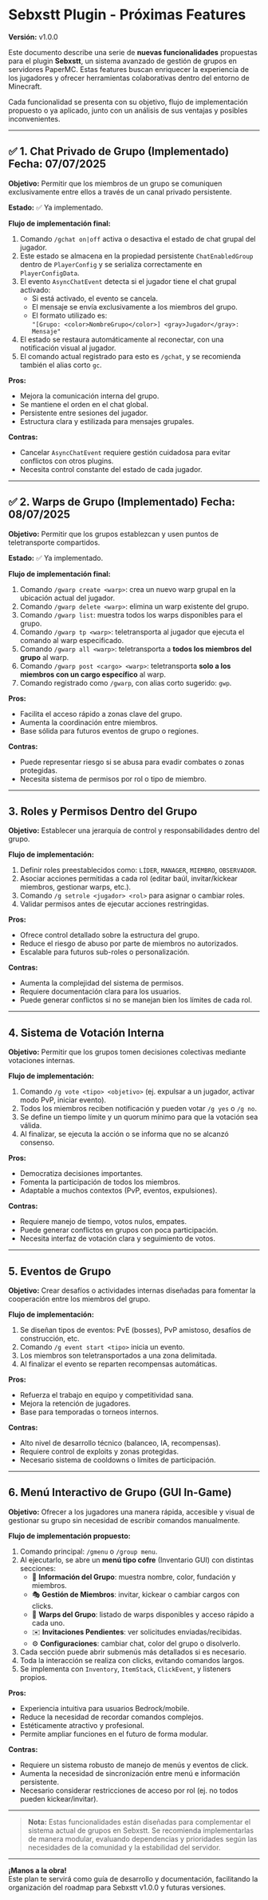 # Sebxstt Plugin - Próximas Features

**Versión:** v1.0.0

Este documento describe una serie de **nuevas funcionalidades** propuestas para el plugin **Sebxstt**, un sistema avanzado de gestión de grupos en servidores PaperMC. Estas features buscan enriquecer la experiencia de los jugadores y ofrecer herramientas colaborativas dentro del entorno de Minecraft.

Cada funcionalidad se presenta con su objetivo, flujo de implementación propuesto o ya aplicado, junto con un análisis de sus ventajas y posibles inconvenientes.

---

## ✅ 1. Chat Privado de Grupo (Implementado) Fecha: 07/07/2025

**Objetivo:** Permitir que los miembros de un grupo se comuniquen exclusivamente entre ellos a través de un canal privado persistente.

**Estado:** ✅ Ya implementado.

**Flujo de implementación final:**

1. Comando `/gchat on|off` activa o desactiva el estado de chat grupal del jugador.
2. Este estado se almacena en la propiedad persistente `ChatEnabledGroup` dentro de `PlayerConfig` y se serializa correctamente en `PlayerConfigData`.
3. El evento `AsyncChatEvent` detecta si el jugador tiene el chat grupal activado:
   - Si está activado, el evento se cancela.
   - El mensaje se envía exclusivamente a los miembros del grupo.
   - El formato utilizado es:  
     `"[Grupo: <color>NombreGrupo</color>] <gray>Jugador</gray>: Mensaje"`
4. El estado se restaura automáticamente al reconectar, con una notificación visual al jugador.
5. El comando actual registrado para esto es `/gchat`, y se recomienda también el alias corto `gc`.

**Pros:**

- Mejora la comunicación interna del grupo.
- Se mantiene el orden en el chat global.
- Persistente entre sesiones del jugador.
- Estructura clara y estilizada para mensajes grupales.

**Contras:**

- Cancelar `AsyncChatEvent` requiere gestión cuidadosa para evitar conflictos con otros plugins.
- Necesita control constante del estado de cada jugador.

---

## ✅ 2. Warps de Grupo (Implementado) Fecha: 08/07/2025

**Objetivo:** Permitir que los grupos establezcan y usen puntos de teletransporte compartidos.

**Estado:** ✅ Ya implementado.

**Flujo de implementación final:**

1. Comando `/gwarp create <warp>`: crea un nuevo warp grupal en la ubicación actual del jugador.
2. Comando `/gwarp delete <warp>`: elimina un warp existente del grupo.
3. Comando `/gwarp list`: muestra todos los warps disponibles para el grupo.
4. Comando `/gwarp tp <warp>`: teletransporta al jugador que ejecuta el comando al warp especificado.
5. Comando `/gwarp all <warp>`: teletransporta a **todos los miembros del grupo** al warp.
6. Comando `/gwarp post <cargo> <warp>`: teletransporta **solo a los miembros con un cargo específico** al warp.
7. Comando registrado como `/gwarp`, con alias corto sugerido: `gwp`.

**Pros:**

- Facilita el acceso rápido a zonas clave del grupo.
- Aumenta la coordinación entre miembros.
- Base sólida para futuros eventos de grupo o regiones.

**Contras:**

- Puede representar riesgo si se abusa para evadir combates o zonas protegidas.
- Necesita sistema de permisos por rol o tipo de miembro.

---

## 3. Roles y Permisos Dentro del Grupo

**Objetivo:** Establecer una jerarquía de control y responsabilidades dentro del grupo.

**Flujo de implementación:**

1. Definir roles preestablecidos como: `LÍDER`, `MANAGER`, `MIEMBRO`, `OBSERVADOR`.
2. Asociar acciones permitidas a cada rol (editar baúl, invitar/kickear miembros, gestionar warps, etc.).
3. Comando `/g setrole <jugador> <rol>` para asignar o cambiar roles.
4. Validar permisos antes de ejecutar acciones restringidas.

**Pros:**

- Ofrece control detallado sobre la estructura del grupo.
- Reduce el riesgo de abuso por parte de miembros no autorizados.
- Escalable para futuros sub-roles o personalización.

**Contras:**

- Aumenta la complejidad del sistema de permisos.
- Requiere documentación clara para los usuarios.
- Puede generar conflictos si no se manejan bien los límites de cada rol.

---

## 4. Sistema de Votación Interna

**Objetivo:** Permitir que los grupos tomen decisiones colectivas mediante votaciones internas.

**Flujo de implementación:**

1. Comando `/g vote <tipo> <objetivo>` (ej. expulsar a un jugador, activar modo PvP, iniciar evento).
2. Todos los miembros reciben notificación y pueden votar `/g yes` o `/g no`.
3. Se define un tiempo límite y un quorum mínimo para que la votación sea válida.
4. Al finalizar, se ejecuta la acción o se informa que no se alcanzó consenso.

**Pros:**

- Democratiza decisiones importantes.
- Fomenta la participación de todos los miembros.
- Adaptable a muchos contextos (PvP, eventos, expulsiones).

**Contras:**

- Requiere manejo de tiempo, votos nulos, empates.
- Puede generar conflictos en grupos con poca participación.
- Necesita interfaz de votación clara y seguimiento de votos.

---

## 5. Eventos de Grupo

**Objetivo:** Crear desafíos o actividades internas diseñadas para fomentar la cooperación entre los miembros del grupo.

**Flujo de implementación:**

1. Se diseñan tipos de eventos: PvE (bosses), PvP amistoso, desafíos de construcción, etc.
2. Comando `/g event start <tipo>` inicia un evento.
3. Los miembros son teletransportados a una zona delimitada.
4. Al finalizar el evento se reparten recompensas automáticas.

**Pros:**

- Refuerza el trabajo en equipo y competitividad sana.
- Mejora la retención de jugadores.
- Base para temporadas o torneos internos.

**Contras:**

- Alto nivel de desarrollo técnico (balanceo, IA, recompensas).
- Requiere control de exploits y zonas protegidas.
- Necesario sistema de cooldowns o límites de participación.

---

## 6. Menú Interactivo de Grupo (GUI In-Game)

**Objetivo:** Ofrecer a los jugadores una manera rápida, accesible y visual de gestionar su grupo sin necesidad de escribir comandos manualmente.

**Flujo de implementación propuesto:**

1. Comando principal: `/gmenu` o `/group menu`.
2. Al ejecutarlo, se abre un **menú tipo cofre** (Inventario GUI) con distintas secciones:
   - 📜 **Información del Grupo**: muestra nombre, color, fundación y miembros.
   - 🎭 **Gestión de Miembros**: invitar, kickear o cambiar cargos con clicks.
   - 🚪 **Warps del Grupo**: listado de warps disponibles y acceso rápido a cada uno.
   - ✉️ **Invitaciones Pendientes**: ver solicitudes enviadas/recibidas.
   - ⚙️ **Configuraciones**: cambiar chat, color del grupo o disolverlo.
3. Cada sección puede abrir submenús más detallados si es necesario.
4. Toda la interacción se realiza con clicks, evitando comandos largos.
5. Se implementa con `Inventory`, `ItemStack`, `ClickEvent`, y listeners propios.

**Pros:**

- Experiencia intuitiva para usuarios Bedrock/mobile.
- Reduce la necesidad de recordar comandos complejos.
- Estéticamente atractivo y profesional.
- Permite ampliar funciones en el futuro de forma modular.

**Contras:**

- Requiere un sistema robusto de manejo de menús y eventos de click.
- Aumenta la necesidad de sincronización entre menú e información persistente.
- Necesario considerar restricciones de acceso por rol (ej. no todos pueden kickear/invitar).

---

> **Nota:** Estas funcionalidades están diseñadas para complementar el sistema actual de grupos en Sebxstt. Se recomienda implementarlas de manera modular, evaluando dependencias y prioridades según las necesidades de la comunidad y la estabilidad del servidor.

---

**¡Manos a la obra!**  
Este plan te servirá como guía de desarrollo y documentación, facilitando la organización del roadmap para Sebxstt v1.0.0 y futuras versiones.
